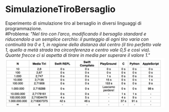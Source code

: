 # SimulazioneTiroBersaglio
Esperimento di simulazione tiro al bersaglio in diversi linguaggi di programmazione.</br>
#Problema:
*"Nel tiro con l’arco, modificando il bersaglio standard e riducendolo a un semplice cerchio: il punteggio di ogni tiro varia con continuità tra 0 e 1, in ragione della distanza dal centro (il tiro perfetto vale 1, quello a metà strada tra circonferenza e centro vale 0,5 e così via).  Quante frecce ci si aspetta di tirare in media per superare il valore 1."*
![Tabella Risultati](https://raw.githubusercontent.com/andreaponza/SimulazioneTiroBersaglio/master/TabellaRisultati.jpg)
